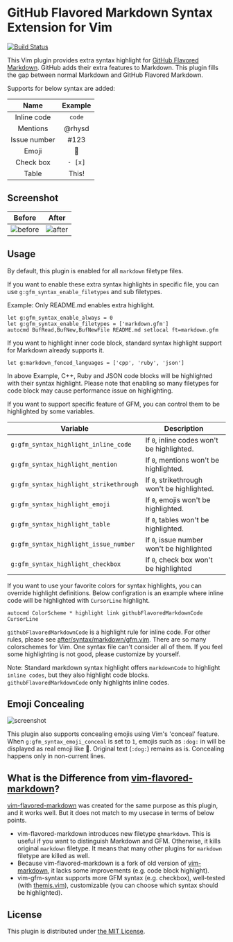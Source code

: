 GitHub Flavored Markdown Syntax Extension for Vim
=================================================
[![Build Status](https://travis-ci.org/rhysd/vim-gfm-syntax.svg?branch=master)](https://travis-ci.org/rhysd/vim-gfm-syntax)

This Vim plugin provides extra syntax highlight for [GitHub Flavored Markdown](https://help.github.com/categories/writing-on-github/). GitHub adds their extra features to Markdown.  This plugin fills the gap between normal Markdown and GitHub Flavored Markdown.

Supports for below syntax are added:

| Name         | Example |
|:------------:|:-------:|
| Inline code  | `code`  |
| Mentions     | @rhysd  |
| Issue number | #123    |
| Emoji        | :dog:   |
| Check box    | `- [x]` |
| Table        | This!   |


## Screenshot

| Before | After |
|--------|-------|
|![before][]|![after][]|


## Usage

By default, this plugin is enabled for all `markdown` filetype files.

If you want to enable these extra syntax highlights in specific file, you can use `g:gfm_syntax_enable_filetypes` and sub filetypes.

Example: Only README.md enables extra highlight.

```vim
let g:gfm_syntax_enable_always = 0
let g:gfm_syntax_enable_filetypes = ['markdown.gfm']
autocmd BufRead,BufNew,BufNewFile README.md setlocal ft=markdown.gfm
```

If you want to highlight inner code block, standard syntax highlight support for Markdown already supports it.

```vim
let g:markdown_fenced_languages = ['cpp', 'ruby', 'json']
```

In above Example, C++, Ruby and JSON code blocks will be highlighted with their syntax highlight.  Please note that enabling so many filetypes for code block may cause performance issue on highlighting.

If you want to support specific feature of GFM, you can control them to be highlighted by some variables.

| Variable                               | Description                                 |
|----------------------------------------|---------------------------------------------|
| `g:gfm_syntax_highlight_inline_code`   | If `0`, inline codes won't be highlighted.  |
| `g:gfm_syntax_highlight_mention`       | If `0`, mentions won't be highlighted.      |
| `g:gfm_syntax_highlight_strikethrough` | If `0`, strikethrough won't be highlighted. |
| `g:gfm_syntax_highlight_emoji`         | If `0`, emojis won't be highlighted.        |
| `g:gfm_syntax_highlight_table`         | If `0`, tables won't be highlighted.        |
| `g:gfm_syntax_highlight_issue_number`  | If `0`, issue number won't be highlighted   |
| `g:gfm_syntax_highlight_checkbox`      | If `0`, check box won't be highlighted      |

If you want to use your favorite colors for syntax highlights, you can override highlight definitions.  Below configration is an example where inline code will be highlighted with `CursorLine` highlight.

```vim
autocmd ColorScheme * highlight link githubFlavoredMarkdownCode CursorLine
```

`githubFlavoredMarkdownCode` is a highlight rule for inline code.  For other rules, please see [after/syntax/markdown/gfm.vim](after/syntax/markdown/gfm.vim).  There are so many colorschemes for Vim.  One syntax file can't consider all of them.  If you feel some highlighting is not good, please customize by yourself.

Note: Standard markdown syntax highlight offers `markdownCode` to highlight `inline codes`, but they also highlight code blocks.  `githubFlavoredMarkdownCode` only highlights inline codes.

## Emoji Concealing

![screenshot](https://github.com/rhysd/ss/blob/master/vim-gfm-syntax/emoji-conceal.gif?raw=true)

This plugin also supports concealing emojis using Vim's 'conceal' feature. When `g:gfm_syntax_emoji_conceal` is set to `1`, emojis such as `:dog:` in will be displayed as real emoji like :dog:. Original text (`:dog:`) remains as is. Concealing happens only in non-current lines.

## What is the Difference from [vim-flavored-markdown](https://github.com/jtratner/vim-flavored-markdown)?

[vim-flavored-markdown](https://github.com/jtratner/vim-flavored-markdown) was created for the same purpose as this plugin, and it works well.
But it does not match to my usecase in terms of below points.

- vim-flavored-markdown introduces new filetype `ghmarkdown`.
  This is useful if you want to distinguish Markdown and GFM.
  Otherwise, it kills original `markdown` filetype.
  It means that many other plugins for `markdown` filetype are killed as well.
- Because vim-flavored-markdown is a fork of old version of [vim-markdown](https://github.com/tpope/vim-markdown), it lacks some improvements (e.g. code block highlight).
- vim-gfm-syntax supports more GFM syntax (e.g. checkbox), well-tested (with [themis.vim](https://github.com/thinca/vim-themis)), customizable (you can choose which syntax should be highlighted).


## License

This plugin is distributed under [the MIT License](LICENSE).

[before]: https://raw.githubusercontent.com/rhysd/ss/master/vim-gfm-syntax/before.png
[after]: https://raw.githubusercontent.com/rhysd/ss/master/vim-gfm-syntax/after.png
